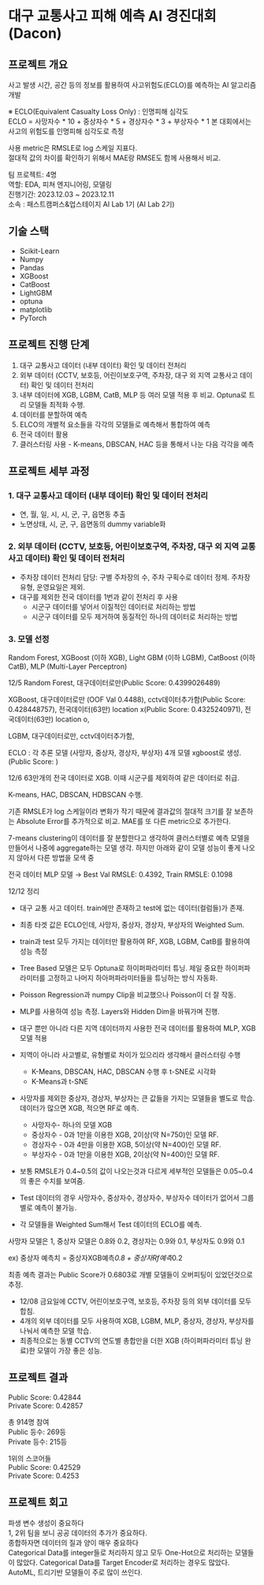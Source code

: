 # 대구 교통사고 피해 예측 AI 경진대회 (Dacon)  
## 프로젝트 개요
사고 발생 시간, 공간 등의 정보를 활용하여 사고위험도(ECLO)를 예측하는 AI 알고리즘 개발  

※ ECLO(Equivalent Casualty Loss Only) : 인명피해 심각도  
ECLO = 사망자수 * 10 + 중상자수 * 5 + 경상자수 * 3 + 부상자수 * 1 본 대회에서는 사고의 위험도를 인명피해 심각도로 측정  

사용 metric은 RMSLE로 log 스케일 지표다.    
절대적 값의 차이를 확인하기 위해서 MAE랑 RMSE도 함께 사용해서 비교. 

팀 프로젝트: 4명   
역할: EDA, 피쳐 엔지니어링, 모델링  
진행기간: 2023.12.03 ~ 2023.12.11  
소속 : 패스트캠퍼스&업스테이지 AI Lab 1기 (AI Lab 2기)  


## 기술 스택
+ Scikit-Learn
+ Numpy
+ Pandas
+ XGBoost
+ CatBoost
+ LightGBM
+ optuna
+ matplotlib
+ PyTorch  


## 프로젝트 진행 단계  
1. 대구 교통사고 데이터 (내부 데이터) 확인 및 데이터 전처리    
2. 외부 데이터 (CCTV, 보호등, 어린이보호구역, 주차장, 대구 외 지역 교통사고 데이터) 확인 및 데이터 전처리  
3. 내부 데이터에 XGB, LGBM, CatB, MLP 등 여러 모델 적용 후 비교. Optuna로 트리 모델들 최적화 수행.  
4. 데이터를 분할하여 예측  
5. ELCO의 개별적 요소들을 각각의 모델들로 예측해서 통합하여 예측  
6. 전국 데이터 활용  
7. 클러스터링 사용 - K-means, DBSCAN, HAC 등을 통해서 나눈 다음 각각을 예측    

## 프로젝트 세부 과정  
### 1. 대구 교통사고 데이터 (내부 데이터) 확인 및 데이터 전처리  
+ 연, 월, 일, 시, 시, 군, 구, 읍면동 추출  
+ 노면상태, 시, 군, 구, 읍면동의 dummy variable화   

### 2. 외부 데이터 (CCTV, 보호등, 어린이보호구역, 주차장, 대구 외 지역 교통사고 데이터) 확인 및 데이터 전처리  

+ 주차장 데이터 전처리 담당: 구별 주차장의 수, 주차 구획수로 데이터 정제. 주차장 유형, 운영요일은 제외.
+ 대구를 제외한 전국 데이터를 1번과 같이 전처리 후 사용
    + 시군구 데이터를 넣어서 이질적인 데이터로 처리하는 방법
    + 시군구 데이터를 모두 제거하여 동질적인 하나의 데이터로 처리하는 방법

### 3. 모델 선정  

Random Forest, XGBoost (이하 XGB), Light GBM (이하 LGBM), CatBoost (이하 CatB), MLP (Multi-Layer Perceptron)




12/5
Random Forest, 대구데이터로만(Public Score: 0.4399026489)

XGBoost, 대구데이터로만 (OOF Val 0.4488), cctv데이터추가함(Public Score: 0.428448757), 전국데이터(63만) location x(Public Score: 0.4325240971), 전국데이터(63만) location o, 

LGBM, 대구데이터로만, cctv데이터추가함,

ECLO : 각 추론 모델 (사망자, 중상자, 경상자, 부상자) 4개 모델 xgboost로 생성. (Public Score: )

12/6
63만개의 전국 데이터로 XGB. 이때 시군구를 제외하여 같은 데이터로 취급.

K-means, HAC, DBSCAN, HDBSCAN 수행.

기존 RMSLE가 log 스케일이라 변화가 작기 때문에 결과값의 절대적 크기를 잘 보존하는 Absolute Error를 추가적으로 비교. MAE를 또 다른 metric으로 추가한다.

7-means clustering이 데이터를 잘 분할한다고 생각하여 클러스터별로 예측 모델을 만들어서 나중에 aggregate하는 모델 생각. 하지만 아래와 같이 모델 성능이 좋게 나오지 않아서 다른 방법을 모색 중

전국 데이터 MLP 모델 → Best Val RMSLE: 0.4392, Train RMSLE: 0.1098 

12/12 정리
- 대구 교통 사고 데이터. train에만 존재하고 test에 없는 데이터(컬럼들)가 존재.
- 최종 타겟 값은 ECLO인데, 사망자, 중상자, 경상자, 부상자의 Weighted Sum.
- train과 test 모두 가지는 데이터만 활용하여 RF, XGB, LGBM, CatB를 활용하여 성능 측정
- Tree Based 모델은 모두 Optuna로 하이퍼파라미터 튜닝. 제일 중요한 하이퍼파라미터를 고정하고 나머지 하아퍼파라미터들을 튜닝하는 방식 자동화.
- Poisson Regression과 numpy Clip을 비교했으나 Poisson이 더 잘 작동.
- MLP를 사용하여 성능 측정. Layers와 Hidden Dim을 바꿔가며 진행.
- 대구 뿐만 아니라 다른 지역 데이터까지 사용한 전국 데이터를 활용하여 MLP, XGB 모델 적용
- 지역이 아니라 사고별로, 유형별로 차이가 있으리라 생각해서 클러스터링 수행
    - K-Means, DBSCAN, HAC, DBSCAN 수행 후 t-SNE로 시각화
    - K-Means과 t-SNE

- 사망자를 제외한 중상자, 경상자, 부상자는 큰 값들을 가지는 모델들을 별도로 학습. 데이터가 많으면 XGB, 적으면 RF로 예측.
    - 사망자수- 하나의 모델 XGB
    - 중상자수 - 0과 1만을 이용한 XGB, 2이상(약 N=750)인 모델 RF.
    - 경상자수 - 0과 4만을 이용한 XGB, 5이상(약 N=400)인 모델 RF.
    - 부상자수 - 0과 1만을 이용한 XGB, 2이상(약 N=400)인 모델 RF.
- 보통 RMSLE가 0.4~0.5의 값이 나오는것과 다르게 세부적인 모델들은 0.05~0.4의 좋은 수치를 보여줌.
- Test 데이터의 경우 사망자수, 중상자수, 경상자수, 부상자수 데이터가 없어서 그룹별로 예측이 불가능.
- 각 모델들을 Weighted Sum해서 Test 데이터의 ECLO를 예측.

사망자 모델은 1, 중상자 모델은 0.8와 0.2, 경상자는 0.9와 0.1, 부상자도 0.9와 0.1

ex) 중상자 예측치 = 중상자XGB예측*0.8 + 중상자Rf예측*0.2

최종 예측 결과는 Public Score가 0.6803로 개별 모델들이 오버피팅이 있었던것으로 추정.  

- 12/08 금요일에 CCTV, 어린이보호구역, 보호등, 주차장 등의 외부 데이터를 모두 합침.
- 4개의 외부 데이터를 모두 사용하여 XGB, LGBM, MLP, 중상자, 경상자, 부상자를 나눠서 예측한 모델 학습.
- 최종적으로는 동별 CCTV의 연도별 총합만을 더한 XGB (하이퍼파라미터 튜닝 완료)한 모델이 가장 좋은 성능.

## 프로젝트 결과  
Public Score: 0.42844  
Private Score: 0.42857  

총 914명 참여  
Public 등수: 269등  
Private 등수: 215등  


1위의 스코어들  
Public Score: 0.42529  
Private Score: 0.4253  


## 프로젝트 회고  
파생 변수 생성이 중요하다  
1, 2위 팀을 보니 공공 데이터의 추가가 중요하다.  
종합하자면 데이터의 질과 양이 매우 중요하다  
Categorical Data를 integer들로 처리하지 않고 모두 One-Hot으로 처리하는 모델들이 많았다.
Categorical Data를 Target Encoder로 처리하는 경우도 많았다.
AutoML, 트리기반 모델들이 주로 많이 쓰인다.


